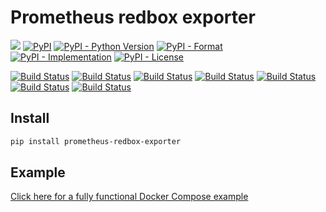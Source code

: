 # Prometheus redbox exporter

[![](https://img.shields.io/badge/code%20style-black-000000.svg)](https://github.com/psf/black)
[![PyPI](https://img.shields.io/pypi/v/prometheus-redbox-exporter)](https://pypi.org/project/prometheus-redbox-exporter/)
[![PyPI - Python Version](https://img.shields.io/pypi/pyversions/prometheus-redbox-exporter)](https://pypi.org/project/prometheus-redbox-exporter/)
[![PyPI - Format](https://img.shields.io/pypi/format/prometheus-redbox-exporter)](https://pypi.org/project/prometheus-redbox-exporter/)
[![PyPI - Implementation](https://img.shields.io/pypi/implementation/prometheus-redbox-exporter)](https://pypi.org/project/prometheus-redbox-exporter/)
[![PyPI - License](https://img.shields.io/pypi/l/prometheus-redbox-exporter)](https://pypi.org/project/prometheus-redbox-exporter/)


[![Build Status](https://github.com/cytopia/prometheus-redbox_exporter/workflows/linting/badge.svg)](https://github.com/cytopia/prometheus-redbox_exporter/actions?workflow=linting)
[![Build Status](https://github.com/cytopia/prometheus-redbox_exporter/workflows/building/badge.svg)](https://github.com/cytopia/prometheus-redbox_exporter/actions?workflow=building)
[![Build Status](https://github.com/cytopia/prometheus-redbox_exporter/workflows/black/badge.svg)](https://github.com/cytopia/prometheus-redbox_exporter/actions?workflow=black)
[![Build Status](https://github.com/cytopia/prometheus-redbox_exporter/workflows/mypy/badge.svg)](https://github.com/cytopia/prometheus-redbox_exporter/actions?workflow=mypy)
[![Build Status](https://github.com/cytopia/prometheus-redbox_exporter/workflows/pylint/badge.svg)](https://github.com/cytopia/prometheus-redbox_exporter/actions?workflow=pylint)
[![Build Status](https://github.com/cytopia/prometheus-redbox_exporter/workflows/pycode/badge.svg)](https://github.com/cytopia/prometheus-redbox_exporter/actions?workflow=pycode)
[![Build Status](https://github.com/cytopia/prometheus-redbox_exporter/workflows/pydoc/badge.svg)](https://github.com/cytopia/prometheus-redbox_exporter/actions?workflow=pydoc)


## Install
```bash
pip install prometheus-redbox-exporter
```


## Example

[Click here for a fully functional Docker Compose example](example/)
